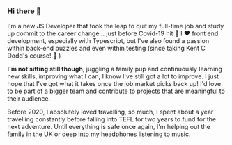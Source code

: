 ### Hi there 👋

<!--
**lexedwards/lexedwards** is a ✨ _special_ ✨ repository because its `README.md` (this file) appears on your GitHub profile.

Here are some ideas to get you started:

- 🔭 I’m currently working on ...
- 🌱 I’m currently learning ...
- 👯 I’m looking to collaborate on ...
- 🤔 I’m looking for help with ...
- 💬 Ask me about ...
- 📫 How to reach me: ...
- 😄 Pronouns: ...
- ⚡ Fun fact: ...
-->

I'm a new JS Developer that took the leap to quit my full-time job and study up commit to the career change... just before Covid-19 hit 🤯 I ♥️ front end development, especially with Typescript, but I've also found a passion within back-end puzzles and even within testing (since taking Kent C Dodd's course! 🌟 )

__I'm not sitting still though__, juggling a family pup and continuously learning new skills, improving what I can, I know I've still got a lot to improve. I just hope that I've got what it takes once the job market picks back up! I'd love to be part of a bigger team and contribute to projects that are meaningful to their audience.

Before 2020, I absolutely loved travelling, so much, I spent about a year travelling constantly before falling into TEFL for two years to fund for the next adventure. Until everything is safe once again, I'm helping out the family in the UK or deep into my headphones listening to music.
